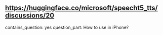 ## https://huggingface.co/microsoft/speecht5_tts/discussions/20

contains_question: yes
question_part: How to use in iPhone?